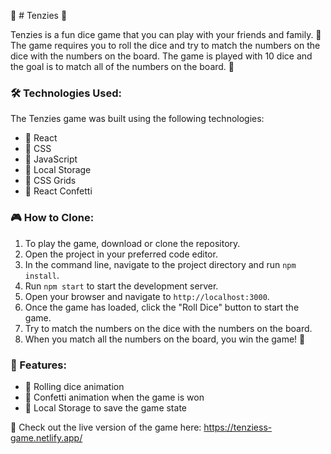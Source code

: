 🎲 # Tenzies 🎲

Tenzies is a fun dice game that you can play with your friends and family. 🤗 The game requires you to roll the dice and try to match the numbers on the dice with the numbers on the board. The game is played with 10 dice and the goal is to match all of the numbers on the board. 🎯

### 🛠️ Technologies Used:

The Tenzies game was built using the following technologies:

- 🌟 React 
- 🌟 CSS 
- 🌟 JavaScript 
- 🌟 Local Storage 
- 🌟 CSS Grids 
- 🌟 React Confetti 

### 🎮 How to Clone:

1. To play the game, download or clone the repository. 
2. Open the project in your preferred code editor. 
3. In the command line, navigate to the project directory and run `npm install`. 
4. Run `npm start` to start the development server. 
5. Open your browser and navigate to `http://localhost:3000`. 
6. Once the game has loaded, click the "Roll Dice" button to start the game. 
7. Try to match the numbers on the dice with the numbers on the board. 
8. When you match all the numbers on the board, you win the game! 🎉

### 🎁 Features:

- 🎲 Rolling dice animation 
- 🎉 Confetti animation when the game is won 
- 💾 Local Storage to save the game state


🔗 Check out the live version of the game here: https://tenziess-game.netlify.app/

